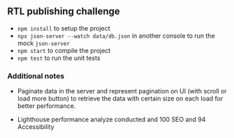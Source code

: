 
## RTL publishing challenge

* `npm install` to setup the project
* `npx json-server --watch data/db.json` in another console to run the mock `json-server`
* `npm start` to compile the project
* `npm test` to run the unit tests

### Additional notes
* Paginate data in the server and represent pagination on UI (with scroll or load more button) to retrieve the data with certain size on each load for better performance.
  
* Lighthouse performance analyze conducted and 100 SEO and 94 Accessibility